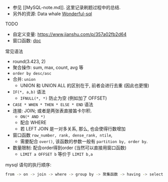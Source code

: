 
- 参见 [[MySQL-note.md]]. 这里记录刷题过程中的总结.
- 另外的资源: Data whale [Wonderful-sql](https://github.com/datawhalechina/wonderful-sql)

TODO

- 自定义变量: <https://www.jianshu.com/p/357a02fb2d64>
- 窗口函数: [doc](https://dev.mysql.com/doc/refman/8.0/en/window-functions.html)

常见语法

- round(3.423, 2)
- 聚合操作: sum, max, count, avg 等
- `order by desc/asc`
- 合并: `union`
    - UNION 和 UNION ALL 的区别在于, 前者会进行去重 (因此也更慢)
- `IF(*, a,b)` 语法
    - `IFNULL(*, *)` 防止为空 (例如加了 OFFSET)
- `CASE * WHEN * THEN * ELSE * END` 语法
- 连接: JOIN; 或者是两张表直接笛卡尔积.
    - `ON(* AND *)`
    - 配合 WHERE
    - 若 LEFT JOIN 是一对多关系, 那么, 也会使得行数增加
- 窗口函数 `row_number, rank, dense_rank, ntile`, 
    - 需要配合 `over()`, 该函数的参数一般有 `partition by, order by`.
- 数量限制: 配合order得到order (当然可以直接用窗口函数)
    - `LIMIT a OFFSET b` 等价于 `LIMIT b,a`

mysql 语句的执行顺序:

```sh
from -> on -> join -> where -> group by -> 聚集函数 -> having -> select ->distinct -> union -> order by -> limit
```

